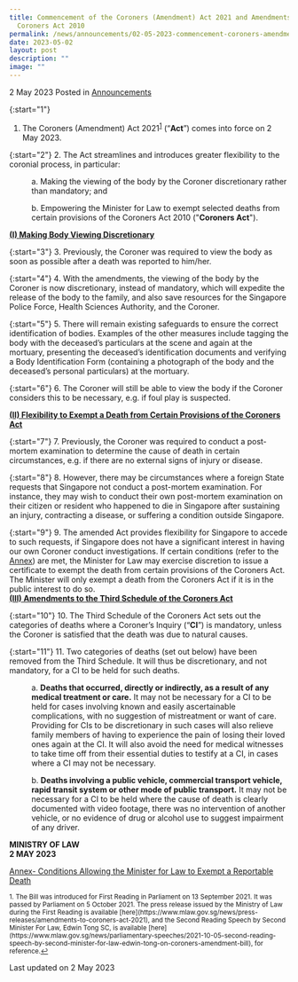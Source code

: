 ```yaml
---
title: Commencement of the Coroners (Amendment) Act 2021 and Amendments to
  Coroners Act 2010
permalink: /news/announcements/02-05-2023-commencement-coroners-amendment-act-and-coroners-act-2010/
date: 2023-05-02
layout: post
description: ""
image: ""
---
```

2 May 2023 Posted in [Announcements](/news/announcements)

{:start="1"}
1. The Coroners (Amendment) Act 2021<sup><a href="#fn1" id="ref1">1</a></sup> (“<b>Act</b>”) comes into force on 2 May 2023.

{:start="2"}
2. The Act streamlines and introduces greater flexibility to the coronial process, in particular:

<p style="margin-left: 40px">a. Making the viewing of the body by the Coroner discretionary rather than mandatory; and</p> 

<p style="margin-left: 40px">b. Empowering the Minister for Law to exempt selected deaths from certain provisions of the Coroners Act 2010 ("<b>Coroners Act</b>").</p> 

<b><u>(I) Making Body Viewing Discretionary</u></b>

{:start="3"}
3. Previously, the Coroner was required to view the body as soon as possible after a death was reported to him/her. 

{:start="4"}
4. With the amendments, the viewing of the body by the Coroner is now discretionary, instead of mandatory, which will expedite the release of the body to the family, and also save resources for the Singapore Police Force, Health Sciences Authority, and the Coroner.

{:start="5"}
5. There will remain existing safeguards to ensure the correct identification of bodies. Examples of the other measures include tagging the body with the deceased’s particulars at the scene and again at the mortuary, presenting the deceased’s identification documents and verifying a Body Identification Form (containing a photograph of the body and the deceased’s personal particulars) at the mortuary.

{:start="6"}
6. The Coroner will still be able to view the body if the Coroner considers this to be necessary, e.g. if foul play is suspected.

<b><u>(II) Flexibility to Exempt a Death from Certain Provisions of the Coroners Act</u></b>

{:start="7"}
7. Previously, the Coroner was required to conduct a post-mortem examination to determine the cause of death in certain circumstances, e.g. if there are no external signs of injury or disease.

{:start="8"}
8. However, there may be circumstances where a foreign State requests that Singapore not conduct a post-mortem examination. For instance, they may wish to conduct their own post-mortem examination on their citizen or resident who happened to die in Singapore after sustaining an injury, contracting a disease, or suffering a condition outside Singapore.  

{:start="9"}
9. The amended Act provides flexibility for Singapore to accede to such requests, if Singapore does not have a significant interest in having our own Coroner conduct investigations. If certain conditions (refer to the <u>Annex</u>) are met, the Minister for Law may exercise discretion to issue a certificate to exempt the death from certain provisions of the Coroners Act. The Minister will only exempt a death from the Coroners Act if it is in the public interest to do so.  
<b><u>(III) Amendments to the Third Schedule of the Coroners Act</u></b>

{:start="10"}
10. The Third Schedule of the Coroners Act sets out the categories of deaths where a Coroner’s Inquiry (“<b>CI</b>”) is mandatory, unless the Coroner is satisfied that the death was due to natural causes.

{:start="11"}
11. Two categories of deaths (set out below) have been removed from the Third Schedule. It will thus be discretionary, and not mandatory, for a CI to be held for such deaths.  

<p style="margin-left: 40px">a. <b>Deaths that occurred, directly or indirectly, as a result of any medical treatment or care.</b> It may not be necessary for a CI to be held for cases involving known and easily ascertainable complications, with no suggestion of mistreatment or want of care. Providing for CIs to be discretionary in such cases will also relieve family members of having to experience the pain of losing their loved ones again at the CI. It will also avoid the need for medical witnesses to take time off from their essential duties to testify at a CI, in cases where a CI may not be necessary.</p> 

<p style="margin-left: 40px">b. <b>Deaths involving a public vehicle, commercial transport vehicle, rapid transit system or other mode of public transport.</b> It may not be necessary for a CI to be held where the cause of death is clearly documented with video footage, there was no intervention of another vehicle, or no evidence of drug or alcohol use to suggest impairment of any driver.</p> 


**MINISTRY OF LAW**
<br>**2 MAY 2023**

[Annex- Conditions Allowing the Minister for Law to Exempt a Reportable Death](/files/news/announcements/2023/annex%20–%20conditions%20allowing%20the%20minister%20for%20law%20to%20exempt%20a%20reportable%20death.pdf)

<p><sup id="fn1">1. The Bill was introduced for First Reading in Parliament on 13 September 2021. It was passed by Parliament on 5 October 2021. The press release issued by the Ministry of Law during the First Reading is available [here](https://www.mlaw.gov.sg/news/press-releases/amendments-to-coroners-act-2021), and the Second Reading Speech by Second Minister For Law, Edwin Tong SC, is available [here](https://www.mlaw.gov.sg/news/parliamentary-speeches/2021-10-05-second-reading-speech-by-second-minister-for-law-edwin-tong-on-coroners-amendment-bill), for reference.<a href="#ref1" title="Jump back to footnote 1 in the text.">↩</a></sup></p>

<p class="right-side-updated">Last updated on 2 May 2023</p>
